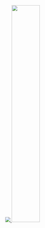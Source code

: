 <a href="s">
  <img src="https://github-readme-stats.vercel.app/api/top-langs/?username=BumGyo&layout=compact&theme=tokyonight" />
</a>
<a href="s">
  <img src="https://github-readme-stats.vercel.app/api?username=BumGyo&theme=tokyonight&show_icons=true" width="42%" />
</a>
